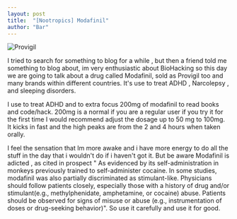 ```yaml
---
layout: post
title:  "[Nootropics] Modafinil"
author: "Bar"
---
```

 ![Provigil](http://insecu.re/images/provigil.png)

I tried to search for something to blog for a while , but then a friend told me something to blog about,  im very enthusiastic about BioHacking so this day we are going to talk about a drug called Modafinil, sold as Provigil too and many brands within different countries. It's use to treat ADHD , Narcolepsy , and sleeping disorders.

I use to treat ADHD and to extra focus 200mg of modafinil to read books and code/hack. 200mg is a normal if you are a regular user if you try it for the first time I would recommend adjust the dosage up to 50 mg to 100mg. It kicks in fast and the high peaks are from the 2 and 4 hours when taken orally.

I feel the sensation that Im more awake and i have more energy to do all the stuff in the day that i wouldn't do if i haven't got it.
But be aware Modafinil is adicted , as cited in prospect " As evidenced by its self-administration in monkeys previously trained to self-administer cocaine. In some studies, modafinil was also partially discriminated as stimulant-like. Physicians should follow patients closely, especially those with a history of drug and/or stimulant(e.g., methylphenidate, amphetamine, or cocaine) abuse. Patients should be observed for signs of misuse or abuse (e.g., instrumentation of doses or drug-seeking behavior)". So use it carefully and use it for good.
